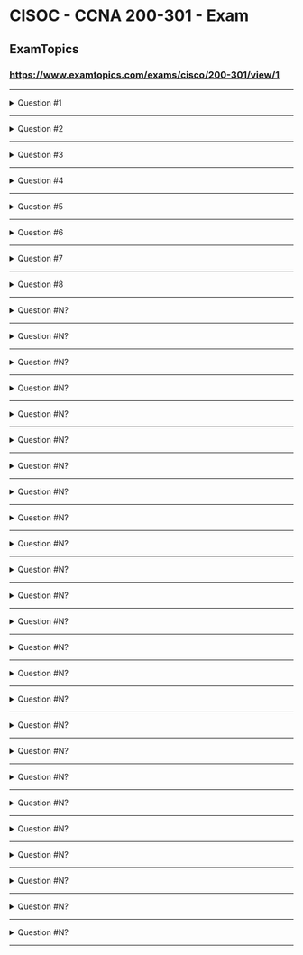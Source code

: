  
# CISOC - CCNA 200-301 - Exam  
  
  
  
## ExamTopics  
### https://www.examtopics.com/exams/cisco/200-301/view/1  
---------------------------------------------------  
  
<details>
  <summary>Question #1</summary>

Refer to the exhibit. Which type of route does R1 use to reach host 10.10.13.10/32?  

![alt text](image.png)  

A. default route  
B. network route  
C. host route  
D. floating static route  

  <details>
    <summary>📘 Explanation</summary>

Réf:  
https://www.econfigs.com/ccna-3-8-b-network-route/  
A network route is used to route traffic to a specific network.  
The network mask in a network route cannot be /0 (default route) or /32 (host route).  
  </details>

  <details>
    <summary>🌟 Correct Answer</summary>

    ✅ B
  </details>
</details>

---

<details>
  <summary>Question #2</summary>

Refer to the exhibit. Which prefix does Router1 use for traffic to Host A?  

![alt text](image-1.png)  

A. 10.10.10.0/28  
B. 10.10.13.0/25  
C. 10.10.13.144/28  
D. 10.10.13.208/29  

  <details>
    <summary>📘 Explanation</summary>

👉 Ici vous pouvez insérer l’explication du calcul de masque et du choix de la plage correspondante.  
  </details>

  <details>
    <summary>🌟 Correct Answer</summary>

    ✅ D
  </details>
</details>

---

<details>
  <summary>Question #3</summary>

Drag and drop the IPv4 network subnets from the left onto the correct usable host ranges on the right. Select and Place:  

![alt text](image-2.png)  

  <details>
    <summary>📘 Explanation</summary>

👉 Ajoutez ici les explications du mapping entre subnets et plages d’adresses.  
  </details>

  <details>
    <summary>🌟 Correct Answer</summary>

    ✅  
  ![alt text](image-4.png)
  </details>
</details>

---

<details>
  <summary>Question #4</summary>

A frame that enters a switch fails the Frame Check Sequence. Which two interface counters are incremented? (Choose two.)  

A. input errors  
B. frame  
C. giants  
D. CRC  
E. runts  

  <details>
    <summary>📘 Explanation</summary>

    👉 input errors s’incrémente → c’est un compteur global qui inclut toutes les erreurs d’entrée (CRC, runt, giant, etc.).  
    CRC s’incrémente → car une trame qui échoue au FCS est comptée comme une erreur CRC.  
  </details>

  <details>
    <summary>🌟 Correct Answer</summary>

    ✅ A, D
  </details>
</details>

---

<details>
  <summary>Question #5</summary>

DRAG DROP
Drag and drop the IPv4 network subnets from the left onto the correct usable host ranges on the right.
Select and Place:
<img width="912" height="446" alt="image" src="https://github.com/user-attachments/assets/8f7e3cb8-492f-4db1-87f5-58da90999979" />



  <details>
    <summary>🌟 Correct Answer</summary>

    ✅ 
  <img width="912" height="446" alt="image" src="https://github.com/user-attachments/assets/9b934fa8-f751-45c1-9d4b-06065f4ed2e7" />

  </details>
</details>

---



<details>
  <summary>Question #6</summary>

  How do TCP and UDP differ in the way that they establish a connection between two endpoints?  
  
A. TCP uses the three-way handshake, and UDP does not guarantee message delivery.  
B. TCP uses synchronization packets, and UDP uses acknowledgment packets.  
C. UDP provides reliable message transfer, and TCP is a connectionless protocol.  
D. UDP uses SYN, SYN ACK, and FIN bits in the frame header while TCP uses SYN, SYN ACK, and ACK bits.  


  <details>
    <summary>📘 Explanation</summary>
  A. TCP uses the three-way handshake, and UDP does not guarantee message delivery.  
  </details>

  <details>
    <summary>🌟 Correct Answer</summary>

    ✅ A  
  </details>
</details>

---



<details>
  <summary>Question #7</summary>

Which 802.11 frame type is Association Response?  
A. management  
B. protected frame  
C. action  
D. control  


  <details>
    <summary>📘 Explanation</summary>

👉 
Les trames Association Request et Association Response appartiennent à la catégorie des management frames dans la norme IEEE 802.11.
Elles servent à établir l’association entre une station (STA) et un point d’accès (AP).

📖 Référence officielle IEEE / Cisco :

Cisco Docs – 802.11 Frame Types : https://www.cisco.com/c/en/us/support/docs/wireless-mobility/80211/21391-80211.html
  </details>

  <details>
    <summary>🌟 Correct Answer</summary>

    ✅ A  
  </details>
</details>

---



<details>
  <summary>Question #8</summary>

In which way does a spine-and-leaf architecture allow for scalability in a network when additional access ports are required?  

A. A spine switch and a leaf switch can be added with redundant connections between them.  
B. A spine switch can be added with at least 40 GB uplinks.  
C. A leaf switch can be added with connections to every spine switch.  
D. A leaf switch can be added with a single connection to a core spine switch.  


  <details>
    <summary>📘 Explanation</summary>

👉 
<img width="1709" height="932" alt="image" src="https://github.com/user-attachments/assets/93556c7e-da40-4040-96d6-de516b3f1c55" />

  </details>

  <details>
    <summary>🌟 Correct Answer</summary>

    ✅ A B C D E
  </details>
</details>

---



<details>
  <summary>Question #N?</summary>

Question ici !

  <details>
    <summary>📘 Explanation</summary>

👉 Ajoutez ici
  </details>

  <details>
    <summary>🌟 Correct Answer</summary>

    ✅ A B C D E
  </details>
</details>

---



<details>
  <summary>Question #N?</summary>

Question ici !

  <details>
    <summary>📘 Explanation</summary>

👉 Ajoutez ici
  </details>

  <details>
    <summary>🌟 Correct Answer</summary>

    ✅ A B C D E
  </details>
</details>

---



<details>
  <summary>Question #N?</summary>

Question ici !

  <details>
    <summary>📘 Explanation</summary>

👉 Ajoutez ici
  </details>

  <details>
    <summary>🌟 Correct Answer</summary>

    ✅ A B C D E
  </details>
</details>

---



<details>
  <summary>Question #N?</summary>

Question ici !

  <details>
    <summary>📘 Explanation</summary>

👉 Ajoutez ici
  </details>

  <details>
    <summary>🌟 Correct Answer</summary>

    ✅ A B C D E
  </details>
</details>

---



<details>
  <summary>Question #N?</summary>

Question ici !

  <details>
    <summary>📘 Explanation</summary>

👉 Ajoutez ici
  </details>

  <details>
    <summary>🌟 Correct Answer</summary>

    ✅ A B C D E
  </details>
</details>

---



<details>
  <summary>Question #N?</summary>

Question ici !

  <details>
    <summary>📘 Explanation</summary>

👉 Ajoutez ici
  </details>

  <details>
    <summary>🌟 Correct Answer</summary>

    ✅ A B C D E
  </details>
</details>

---



<details>
  <summary>Question #N?</summary>

Question ici !

  <details>
    <summary>📘 Explanation</summary>

👉 Ajoutez ici
  </details>

  <details>
    <summary>🌟 Correct Answer</summary>

    ✅ A B C D E
  </details>
</details>

---



<details>
  <summary>Question #N?</summary>

Question ici !

  <details>
    <summary>📘 Explanation</summary>

👉 Ajoutez ici
  </details>

  <details>
    <summary>🌟 Correct Answer</summary>

    ✅ A B C D E
  </details>
</details>

---



<details>
  <summary>Question #N?</summary>

Question ici !

  <details>
    <summary>📘 Explanation</summary>

👉 Ajoutez ici
  </details>

  <details>
    <summary>🌟 Correct Answer</summary>

    ✅ A B C D E
  </details>
</details>

---



<details>
  <summary>Question #N?</summary>

Question ici !

  <details>
    <summary>📘 Explanation</summary>

👉 Ajoutez ici
  </details>

  <details>
    <summary>🌟 Correct Answer</summary>

    ✅ A B C D E
  </details>
</details>

---



<details>
  <summary>Question #N?</summary>

Question ici !

  <details>
    <summary>📘 Explanation</summary>

👉 Ajoutez ici
  </details>

  <details>
    <summary>🌟 Correct Answer</summary>

    ✅ A B C D E
  </details>
</details>

---



<details>
  <summary>Question #N?</summary>

Question ici !

  <details>
    <summary>📘 Explanation</summary>

👉 Ajoutez ici
  </details>

  <details>
    <summary>🌟 Correct Answer</summary>

    ✅ A B C D E
  </details>
</details>

---



<details>
  <summary>Question #N?</summary>

Question ici !

  <details>
    <summary>📘 Explanation</summary>

👉 Ajoutez ici
  </details>

  <details>
    <summary>🌟 Correct Answer</summary>

    ✅ A B C D E
  </details>
</details>

---



<details>
  <summary>Question #N?</summary>

Question ici !

  <details>
    <summary>📘 Explanation</summary>

👉 Ajoutez ici
  </details>

  <details>
    <summary>🌟 Correct Answer</summary>

    ✅ A B C D E
  </details>
</details>

---



<details>
  <summary>Question #N?</summary>

Question ici !

  <details>
    <summary>📘 Explanation</summary>

👉 Ajoutez ici
  </details>

  <details>
    <summary>🌟 Correct Answer</summary>

    ✅ A B C D E
  </details>
</details>

---



<details>
  <summary>Question #N?</summary>

Question ici !

  <details>
    <summary>📘 Explanation</summary>

👉 Ajoutez ici
  </details>

  <details>
    <summary>🌟 Correct Answer</summary>

    ✅ A B C D E
  </details>
</details>

---



<details>
  <summary>Question #N?</summary>

Question ici !

  <details>
    <summary>📘 Explanation</summary>

👉 Ajoutez ici
  </details>

  <details>
    <summary>🌟 Correct Answer</summary>

    ✅ A B C D E
  </details>
</details>

---



<details>
  <summary>Question #N?</summary>

Question ici !

  <details>
    <summary>📘 Explanation</summary>

👉 Ajoutez ici
  </details>

  <details>
    <summary>🌟 Correct Answer</summary>

    ✅ A B C D E
  </details>
</details>

---



<details>
  <summary>Question #N?</summary>

Question ici !

  <details>
    <summary>📘 Explanation</summary>

👉 Ajoutez ici
  </details>

  <details>
    <summary>🌟 Correct Answer</summary>

    ✅ A B C D E
  </details>
</details>

---



<details>
  <summary>Question #N?</summary>

Question ici !

  <details>
    <summary>📘 Explanation</summary>

👉 Ajoutez ici
  </details>

  <details>
    <summary>🌟 Correct Answer</summary>

    ✅ A B C D E
  </details>
</details>

---



<details>
  <summary>Question #N?</summary>

Question ici !

  <details>
    <summary>📘 Explanation</summary>

👉 Ajoutez ici
  </details>

  <details>
    <summary>🌟 Correct Answer</summary>

    ✅ A B C D E
  </details>
</details>

---



<details>
  <summary>Question #N?</summary>

Question ici !

  <details>
    <summary>📘 Explanation</summary>

👉 Ajoutez ici
  </details>

  <details>
    <summary>🌟 Correct Answer</summary>

    ✅ A B C D E
  </details>
</details>

---



<details>
  <summary>Question #N?</summary>

Question ici !

  <details>
    <summary>📘 Explanation</summary>

👉 Ajoutez ici
  </details>

  <details>
    <summary>🌟 Correct Answer</summary>

    ✅ A B C D E
  </details>
</details>

---



<details>
  <summary>Question #N?</summary>

Question ici !

  <details>
    <summary>📘 Explanation</summary>

👉 Ajoutez ici
  </details>

  <details>
    <summary>🌟 Correct Answer</summary>

    ✅ A B C D E
  </details>
</details>

---



<details>
  <summary>Question #N?</summary>

Question ici !

  <details>
    <summary>📘 Explanation</summary>

👉 Ajoutez ici
  </details>

  <details>
    <summary>🌟 Correct Answer</summary>

    ✅ A B C D E
  </details>
</details>

---



